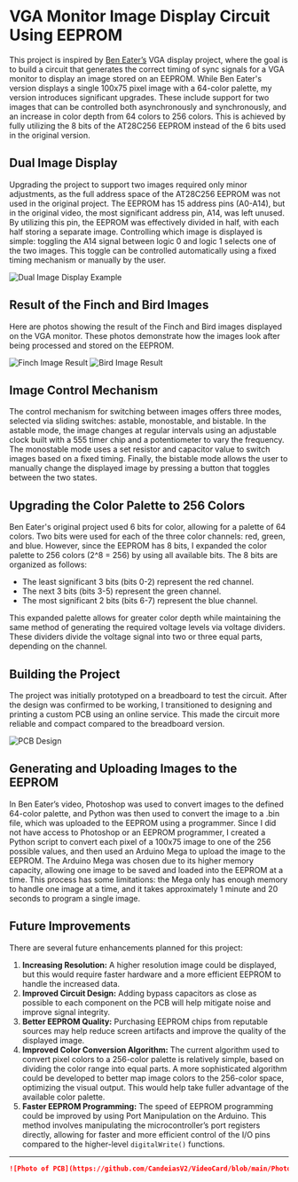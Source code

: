 # VGA Monitor Image Display Circuit Using EEPROM
This project is inspired by [Ben Eater’s](https://eater.net/vga) VGA display project, where the goal is to build a circuit that generates the correct timing of sync signals for a VGA monitor to display an image stored on an EEPROM. While Ben Eater's version displays a single 100x75 pixel image with a 64-color palette, my version introduces significant upgrades. These include support for two images that can be controlled both asynchronously and synchronously, and an increase in color depth from 64 colors to 256 colors. This is achieved by fully utilizing the 8 bits of the AT28C256 EEPROM instead of the 6 bits used in the original version.

## Dual Image Display
Upgrading the project to support two images required only minor adjustments, as the full address space of the AT28C256 EEPROM was not used in the original project. The EEPROM has 15 address pins (A0-A14), but in the original video, the most significant address pin, A14, was left unused. By utilizing this pin, the EEPROM was effectively divided in half, with each half storing a separate image. Controlling which image is displayed is simple: toggling the A14 signal between logic 0 and logic 1 selects one of the two images. This toggle can be controlled automatically using a fixed timing mechanism or manually by the user.

![Dual Image Display Example](https://github.com/CandeiasV2/VideoCard/blob/main/Dual%20Image.gif)

## Result of the Finch and Bird Images
Here are photos showing the result of the Finch and Bird images displayed on the VGA monitor. These photos demonstrate how the images look after being processed and stored on the EEPROM.

![Finch Image Result](https://github.com/CandeiasV2/VideoCard/blob/main/Finch%20Result.jpg)
![Bird Image Result](https://github.com/CandeiasV2/VideoCard/blob/main/Bird%20Result.jpg)

## Image Control Mechanism
The control mechanism for switching between images offers three modes, selected via sliding switches: astable, monostable, and bistable. In the astable mode, the image changes at regular intervals using an adjustable clock built with a 555 timer chip and a potentiometer to vary the frequency. The monostable mode uses a set resistor and capacitor value to switch images based on a fixed timing. Finally, the bistable mode allows the user to manually change the displayed image by pressing a button that toggles between the two states.

## Upgrading the Color Palette to 256 Colors
Ben Eater's original project used 6 bits for color, allowing for a palette of 64 colors. Two bits were used for each of the three color channels: red, green, and blue. However, since the EEPROM has 8 bits, I expanded the color palette to 256 colors (2^8 = 256) by using all available bits. The 8 bits are organized as follows:

- The least significant 3 bits (bits 0-2) represent the red channel.
- The next 3 bits (bits 3-5) represent the green channel.
- The most significant 2 bits (bits 6-7) represent the blue channel.

This expanded palette allows for greater color depth while maintaining the same method of generating the required voltage levels via voltage dividers. These dividers divide the voltage signal into two or three equal parts, depending on the channel.

## Building the Project
The project was initially prototyped on a breadboard to test the circuit. After the design was confirmed to be working, I transitioned to designing and printing a custom PCB using an online service. This made the circuit more reliable and compact compared to the breadboard version.

![PCB Design](https://github.com/CandeiasV2/VideoCard/blob/main/PCB_VideoCard/3D_VideoCard_PCB_FrontAngle.png)

## Generating and Uploading Images to the EEPROM
In Ben Eater’s video, Photoshop was used to convert images to the defined 64-color palette, and Python was then used to convert the image to a .bin file, which was uploaded to the EEPROM using a programmer. Since I did not have access to Photoshop or an EEPROM programmer, I created a Python script to convert each pixel of a 100x75 image to one of the 256 possible values, and then used an Arduino Mega to upload the image to the EEPROM. The Arduino Mega was chosen due to its higher memory capacity, allowing one image to be saved and loaded into the EEPROM at a time. This process has some limitations: the Mega only has enough memory to handle one image at a time, and it takes approximately 1 minute and 20 seconds to program a single image.

## Future Improvements
There are several future enhancements planned for this project:

1. **Increasing Resolution:** A higher resolution image could be displayed, but this would require faster hardware and a more efficient EEPROM to handle the increased data.
2. **Improved Circuit Design:** Adding bypass capacitors as close as possible to each component on the PCB will help mitigate noise and improve signal integrity.
3. **Better EEPROM Quality:** Purchasing EEPROM chips from reputable sources may help reduce screen artifacts and improve the quality of the displayed image.
4. **Improved Color Conversion Algorithm:** The current algorithm used to convert pixel colors to a 256-color palette is relatively simple, based on dividing the color range into equal parts. A more sophisticated algorithm could be developed to better map image colors to the 256-color space, optimizing the visual output. This would help take fuller advantage of the available color palette.
5. **Faster EEPROM Programming:** The speed of EEPROM programming could be improved by using Port Manipulation on the Arduino. This method involves manipulating the microcontroller’s port registers directly, allowing for faster and more efficient control of the I/O pins compared to the higher-level `digitalWrite()` functions.

---

```markdown
![Photo of PCB](https://github.com/CandeiasV2/VideoCard/blob/main/Photo%20of%20PCB.jpg)
